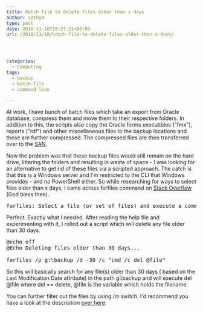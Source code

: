 ```yaml
---
title: Batch file to delete files older than x days
author: sathya
type: post
date: 2010-11-10T18:27:21+00:00
url: /2010/11/10/batch-file-to-delete-files-older-than-x-days/




categories:
  - Computing
tags:
  - backup
  - batch-file
  - command-line

---
```

At work, I have bunch of batch files which take an export from Oracle database, compress them and move them to their respective folders. In addition to this, the scripts also copy the Oracle forms executibles ("fmx"), reports ("rdf") and other miscellaneous files to the backup locations and these are further compressed. The compressed files are then transferred over to the [SAN][1].

<!--more-->

Now the problem was that these backup files would still remain on the hard drive, littering the folders and resulting in waste of space - I was looking for an alternative to get rid of these files via a scripted approach. The catch is that this is a Windows server and I'm restricted to the CLI that Windows provides - and no PowerShell either. So while researching for ways to select files older than x days, I came across forfiles command on [Stack Overflow][2] (God bless thee).

<pre class="brush:bash">forfiles: Select a file (or set of files) and execute a command on each file.</pre>

Perfect. Exactly what I needed. After reading the help file and experimenting with it, I rolled out a script which will delete any file older than 30 days.

<pre class="brush:bash">@echo off
@Echo Deleting files older than 30 days...

forfiles /p g:\backup /d -30 /c "cmd /c del @file"</pre>

So this will basically search for any file(s) older than 30 days ( based on the Last Modification Date attribute) in the path g:\backup and will execute del @file where del == delete, @file is the variable which holds the filename.

You can further filter out the files by using /m switch. I'd recommend you have a look at the description [over here][3].

 [1]: https://en.wikipedia.org/wiki/Storage%20area%20network
 [2]: https://stackoverflow.com/q/51054/92837
 [3]: https://ss64.com/nt/forfiles.html

